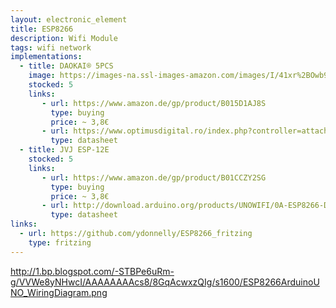 ```yaml
---
layout: electronic_element
title: ESP8266
description: Wifi Module
tags: wifi network
implementations:
  - title: DAOKAI® 5PCS
    image: https://images-na.ssl-images-amazon.com/images/I/41xr%2BOwb9KL.jpg
    stocked: 5
    links:
       - url: https://www.amazon.de/gp/product/B015D1AJ8S
         type: buying
         price: ~ 3,8€  
       - url: https://www.optimusdigital.ro/index.php?controller=attachment&id_attachment=210
         type: datasheet
  - title: JVJ ESP-12E 
    stocked: 5
    links:
       - url: https://www.amazon.de/gp/product/B01CCZY2SG
         type: buying
         price: ~ 3,8€ 
       - url: http://download.arduino.org/products/UNOWIFI/0A-ESP8266-Datasheet-EN-v4.3.pdf
         type: datasheet                 
links:
  - url: https://github.com/ydonnelly/ESP8266_fritzing
    type: fritzing
---
```



http://1.bp.blogspot.com/-STBPe6uRm-g/VVWe8yNHwcI/AAAAAAAAcs8/8GqAcwxzQIg/s1600/ESP8266ArduinoUNO_WiringDiagram.png

